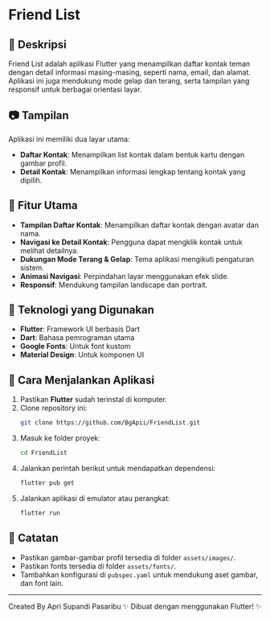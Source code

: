 # Friend List

## 📌 Deskripsi
Friend List adalah aplikasi Flutter yang menampilkan daftar kontak teman dengan detail informasi masing-masing, seperti nama, email, dan alamat. Aplikasi ini juga mendukung mode gelap dan terang, serta tampilan yang responsif untuk berbagai orientasi layar.

## 📷 Tampilan
Aplikasi ini memiliki dua layar utama:
- **Daftar Kontak**: Menampilkan list kontak dalam bentuk kartu dengan gambar profil.
- **Detail Kontak**: Menampilkan informasi lengkap tentang kontak yang dipilih.

## 🚀 Fitur Utama
- **Tampilan Daftar Kontak**: Menampilkan daftar kontak dengan avatar dan nama.
- **Navigasi ke Detail Kontak**: Pengguna dapat mengklik kontak untuk melihat detailnya.
- **Dukungan Mode Terang & Gelap**: Tema aplikasi mengikuti pengaturan sistem.
- **Animasi Navigasi**: Perpindahan layar menggunakan efek slide.
- **Responsif**: Mendukung tampilan landscape dan portrait.

## 🔧 Teknologi yang Digunakan
- **Flutter**: Framework UI berbasis Dart
- **Dart**: Bahasa pemrograman utama
- **Google Fonts**: Untuk font kustom
- **Material Design**: Untuk komponen UI

## 📲 Cara Menjalankan Aplikasi
1. Pastikan **Flutter** sudah terinstal di komputer.
2. Clone repository ini:
   ```sh
   git clone https://github.com/BgApii/FriendList.git
   ```
3. Masuk ke folder proyek:
   ```sh
   cd FriendList
   ```
4. Jalankan perintah berikut untuk mendapatkan dependensi:
   ```sh
   flutter pub get
   ```
5. Jalankan aplikasi di emulator atau perangkat:
   ```sh
   flutter run
   ```

## 📝 Catatan
- Pastikan gambar-gambar profil tersedia di folder `assets/images/`.
- Pastikan fonts tersedia di folder `assets/fonts/`.
- Tambahkan konfigurasi di `pubspec.yaml` untuk mendukung aset gambar, dan font lain.

---
Created By Apri Supandi Pasaribu
✨ Dibuat dengan menggunakan Flutter! ✨

